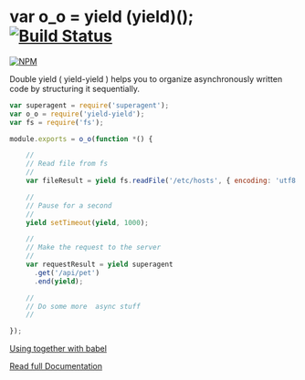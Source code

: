 # var o_o = yield (yield)(); [![Build Status](https://travis-ci.org/nemisj/yield-yield.svg?branch=master)](https://travis-ci.org/nemisj/yield-yield)

[![NPM](https://nodei.co/npm/yield-yield.png)](https://npmjs.org/package/yield-yield)

Double yield ( yield-yield ) helps you to organize asynchronously written code by structuring it sequentially.

```javascript
var superagent = require('superagent');
var o_o = require('yield-yield');
var fs = require('fs');

module.exports = o_o(function *() {

    //
    // Read file from fs
    //
    var fileResult = yield fs.readFile('/etc/hosts', { encoding: 'utf8'}, yield);

    //
    // Pause for a second
    //
    yield setTimeout(yield, 1000);

    //
    // Make the request to the server
    //
    var requestResult = yield superagent
      .get('/api/pet')
      .end(yield);

    //
    // Do some more  async stuff
    //

});
```

[Using together with babel](https://github.com/nemisj/yield-yield/docs/babel.md)

[Read full Documentation](https://github.com/nemisj/yield-yield/docs/README.md)
